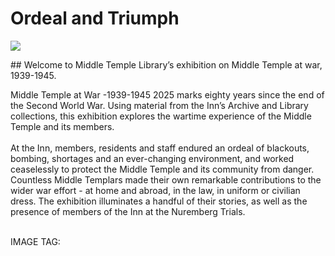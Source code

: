 # Ordeal and Triumph
<a href="https://juncture-digital.org"><img src="https://juncture-digital.org/images/ve-button.png"></a>

<param ve-config 
       title="Ordeal and Triumph"
       author="Middle Temple Library"
       banner="https://github.com/user-attachments/assets/9de956be-64d0-472f-8dc2-47b284dfc511.JPG"
       layout="vertical">
##
Welcome to Middle Temple Library’s exhibition on Middle Temple at war, 1939-1945.

Middle Temple at War -1939-1945
2025 marks eighty years since the end of the Second World War. Using material from the Inn’s Archive and Library collections, this exhibition explores the wartime experience of the Middle Temple and its members. 
<br><br>
At the Inn, members, residents and staff endured an ordeal of blackouts, bombing, shortages and an ever-changing environment, and worked ceaselessly to protect the Middle Temple and its community from danger. Countless Middle Templars made their own remarkable contributions to the wider war effort - at home and abroad, in the law, in uniform or civilian dress. The exhibition illuminates a handful of their stories, as well as the presence of members of the Inn at the Nuremberg Trials. 
<br><br>

IMAGE TAG:
<param ve-image 
       label="Colquhoun, Patrick. 1800. A Treatise on the Commerce and Police of the River Thames ”
       description="Photograph" 
       license="CC BY-SA 4.0"
       url="https://www.middletemple.org.uk/sites/default/files/Uploads/IMG_0051.JPG">
